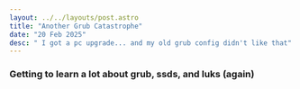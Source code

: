 ```yaml
---
layout: ../../layouts/post.astro
title: "Another Grub Catastrophe"
date: "20 Feb 2025"
desc: " I got a pc upgrade... and my old grub config didn't like that"
---
```


### Getting to learn a lot about grub, ssds, and luks (again)


